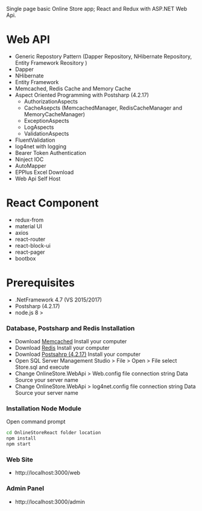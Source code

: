 Single page basic Online Store app; React and Redux with ASP.NET Web Api.

# Web API
- Generic Repostory Pattern (Dapper Repository, NHibernate Repository, Entity Framework Reository )
- Dapper
- NHibernate
- Entity Framework
- Memcached, Redis Cache and Memory Cache
- Aspect Oriented Programming with Postsharp (4.2.17)
  - AuthorizationAspects
  - CacheAsepcts (MemcachedManager, RedisCacheManager and MemoryCacheManager)
  - ExceptionAspects
  - LogAspects
  - ValidationAspects
- FluentValidation
- log4net with logging
- Bearer Token Authentication
- Ninject IOC
- AutoMapper
- EPPlus Excel Download
- Web Api Self Host

# React Component
  - redux-from
  - material UI
  - axios
  - react-router
  - react-block-ui
  - react-pager
  - bootbox
  
# Prerequisites
  
  - .NetFramework 4.7 (VS 2015/2017)
  - Postsharp (4.2.17)
  - node.js 8 >

### Database, Postsharp and Redis Installation

* Download [Memcached](https://commaster.net/content/installing-memcached-windows) Install your computer
* Download [Redis](https://github.com/MicrosoftArchive/redis/releases) Install your computer
* Download [Postsahrp (4.2.17)](https://www.postsharp.net/downloads/postsharp-4.2/v4.2.17) Install your computer
* Open SQL Server Management Studio > File > Open > File  select Store.sql and execute
* Change OnlineStore.WebApi > Web.config file connection string Data Source your server name
* Change OnlineStore.WebApi > log4net.config file connection string Data Source your server name


### Installation Node Module

Open command prompt

```sh
cd OnlineStoreReact folder location
npm install 
npm start
```
### Web Site
- http&#58;//localhost:3000/web

### Admin Panel
- http&#58;//localhost:3000/admin
